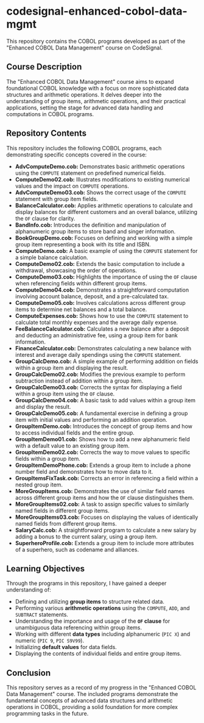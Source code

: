 # codesignal-enhanced-cobol-data-mgmt

This repository contains the COBOL programs developed as part of the "Enhanced COBOL Data Management" course on CodeSignal.

## Course Description

The "Enhanced COBOL Data Management" course aims to expand foundational COBOL knowledge with a focus on more sophisticated data structures and arithmetic operations. It delves deeper into the understanding of group items, arithmetic operations, and their practical applications, setting the stage for advanced data handling and computations in COBOL programs.

## Repository Contents

This repository includes the following COBOL programs, each demonstrating specific concepts covered in the course:

* **AdvComputeDemo.cob:** Demonstrates basic arithmetic operations using the `COMPUTE` statement on predefined numerical fields.
* **ComputeDemo02.cob:** Illustrates modifications to existing numerical values and the impact on `COMPUTE` operations.
* **AdvComputeDemo03.cob:** Shows the correct usage of the `COMPUTE` statement with group item fields.
* **BalanceCalculator.cob:** Applies arithmetic operations to calculate and display balances for different customers and an overall balance, utilizing the `OF` clause for clarity.
* **BandInfo.cob:** Introduces the definition and manipulation of alphanumeric group items to store band and singer information.
* **BookGroupDemo.cob:** Focuses on defining and working with a simple group item representing a book with its title and ISBN.
* **ComputeDemo.cob:** A basic example of using the `COMPUTE` statement for a simple balance calculation.
* **ComputeDemo02.cob:** Extends the basic computation to include a withdrawal, showcasing the order of operations.
* **ComputeDemo03.cob:** Highlights the importance of using the `OF` clause when referencing fields within different group items.
* **ComputeDemo04.cob:** Demonstrates a straightforward computation involving account balance, deposit, and a pre-calculated tax.
* **ComputeDemo05.cob:** Involves calculations across different group items to determine net balances and a total balance.
* **ComputeExpenses.cob:** Shows how to use the `COMPUTE` statement to calculate total monthly expenses and the average daily expense.
* **FeeBalanceCalculator.cob:** Calculates a new balance after a deposit and deducting an administrative fee, using a group item for bank information.
* **FinanceCalculator.cob:** Demonstrates calculating a new balance with interest and average daily spendings using the `COMPUTE` statement.
* **GroupCalcDemo.cob:** A simple example of performing addition on fields within a group item and displaying the result.
* **GroupCalcDemo02.cob:** Modifies the previous example to perform subtraction instead of addition within a group item.
* **GroupCalcDemo03.cob:** Corrects the syntax for displaying a field within a group item using the `OF` clause.
* **GroupCalcDemo04.cob:** A basic task to add values within a group item and display the result.
* **GroupCalcDemo05.cob:** A fundamental exercise in defining a group item with initial values and performing an addition operation.
* **GroupItemDemo.cob:** Introduces the concept of group items and how to access individual fields and the entire group.
* **GroupItemDemo01.cob:** Shows how to add a new alphanumeric field with a default value to an existing group item.
* **GroupItemDemo02.cob:** Corrects the way to move values to specific fields within a group item.
* **GroupItemDemoPhone.cob:** Extends a group item to include a phone number field and demonstrates how to move data to it.
* **GroupItemsFixTask.cob:** Corrects an error in referencing a field within a nested group item.
* **MoreGroupItems.cob:** Demonstrates the use of similar field names across different group items and how the `OF` clause distinguishes them.
* **MoreGroupItems02.cob:** A task to assign specific values to similarly named fields in different group items.
* **MoreGroupItems03.cob:** Focuses on displaying the values of identically named fields from different group items.
* **SalaryCalc.cob:** A straightforward program to calculate a new salary by adding a bonus to the current salary, using a group item.
* **SuperheroProfile.cob:** Extends a group item to include more attributes of a superhero, such as codename and alliances.

## Learning Objectives

Through the programs in this repository, I have gained a deeper understanding of:

* Defining and utilizing **group items** to structure related data.
* Performing various **arithmetic operations** using the `COMPUTE`, `ADD`, and `SUBTRACT` statements.
* Understanding the importance and usage of the **`OF` clause** for unambiguous data referencing within group items.
* Working with different **data types** including alphanumeric (`PIC X`) and numeric (`PIC 9`, `PIC S9V99`).
* Initializing **default values** for data fields.
* Displaying the contents of individual fields and entire group items.

## Conclusion

This repository serves as a record of my progress in the "Enhanced COBOL Data Management" course. The included programs demonstrate the fundamental concepts of advanced data structures and arithmetic operations in COBOL, providing a solid foundation for more complex programming tasks in the future.